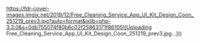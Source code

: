 https://fdr-cover-images.imgix.net/2019/12/Free_Cleaning_Service_App_UI_Kit_Design_Coon_251219_prev3.jpg?auto=format&ixlib=php-3.3.0&s=0db755074f80b6c02f25863171f86105![Uploading Free_Cleaning_Service_App_UI_Kit_Design_Coon_251219_prev3.jpg…]()
